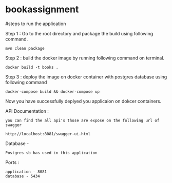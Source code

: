# bookassignment
#steps to run the application

Step 1 : Go to the root directory and package the build using following command.

    mvn clean package

Step 2 : build the docker image by running following command on terminal.

    docker build -t books .

Step 3 : deploy the image on docker container with postgres database using following command

    docker-compose build && docker-compose up

Now you have successfully deplyed you applicaion on dokcer containers.

API Documentation :

    you can find the all api's those are expose on the following url of swagger

    http://localhost:8081/swagger-ui.html

Database -

    Postgres sb has used in this application

Ports : 

    application - 8081
    database - 5434




